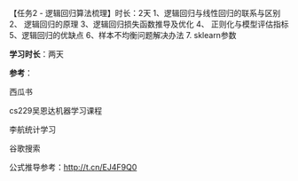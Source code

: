 【任务2 - 逻辑回归算法梳理】时长：2天
1、逻辑回归与线性回归的联系与区别
2、 逻辑回归的原理
3、逻辑回归损失函数推导及优化
4、 正则化与模型评估指标
5、逻辑回归的优缺点
6、样本不均衡问题解决办法
7. sklearn参数

**学习时长**：两天

**参考**：

西瓜书
          
cs229吴恩达机器学习课程
           
李航统计学习
           
谷歌搜索

公式推导参考：http://t.cn/EJ4F9Q0